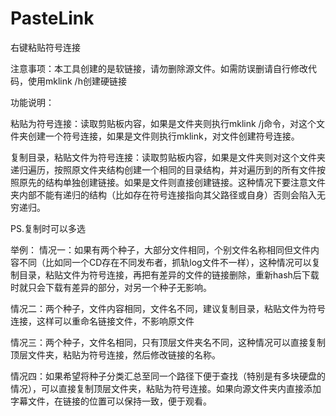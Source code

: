 # PasteLink
右键粘贴符号连接

注意事项：本工具创建的是软链接，请勿删除源文件。如需防误删请自行修改代码，使用mklink /h创建硬链接

功能说明：

粘贴为符号连接：读取剪贴板内容，如果是文件夹则执行mklink /j命令，对这个文件夹创建一个符号连接，如果是文件则执行mklink，对文件创建符号连接。

复制目录，粘贴文件为符号连接：读取剪贴板内容，如果是文件夹则对这个文件夹递归遍历，按照原文件夹结构创建一个相同的目录结构，并对遍历到的所有文件按照原先的结构单独创建链接。如果是文件则直接创建链接。这种情况下要注意文件夹内部不能有递归的结构（比如存在符号连接指向其父路径或自身）否则会陷入无穷递归。

PS.复制时可以多选



举例：
情况一：如果有两个种子，大部分文件相同，个别文件名称相同但文件内容不同（比如同一个CD存在不同发布者，抓轨log文件不一样），这种情况可以复制目录，粘贴文件为符号连接，再把有差异的文件的链接删除，重新hash后下载时就只会下载有差异的部分，对另一个种子无影响。

情况二：两个种子，文件内容相同，文件名不同，建议复制目录，粘贴文件为符号连接，这样可以重命名链接文件，不影响原文件

情况三：两个种子，文件名相同，只有顶层文件夹名不同，这种情况可以直接复制顶层文件夹，粘贴为符号连接，然后修改链接的名称。

情况四：如果希望将种子分类汇总至同一个路径下便于查找（特别是有多块硬盘的情况），可以直接复制顶层文件夹，粘贴为符号连接。如果向源文件夹内直接添加字幕文件，在链接的位置可以保持一致，便于观看。
